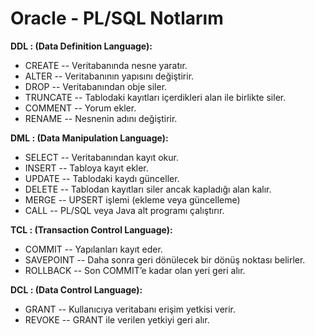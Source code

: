 # Oracle - PL/SQL Notlarım

<b>DDL : (Data Definition Language):</b>
* CREATE       -- Veritabanında nesne yaratır.
* ALTER        -- Veritabanının yapısını değiştirir.
* DROP         -- Veritabanından obje siler.
* TRUNCATE     -- Tablodaki kayıtları içerdikleri alan ile birlikte siler.
* COMMENT      -- Yorum ekler.
* RENAME       -- Nesnenin adını değiştirir.

<b>DML : (Data Manipulation Language):</b>
* SELECT       -- Veritabanından kayıt okur.
* INSERT       -- Tabloya kayıt ekler.
* UPDATE       -- Tablodaki kaydı günceller.
* DELETE       -- Tablodan kayıtları siler ancak kapladığı alan kalır.
* MERGE        -- UPSERT işlemi (ekleme veya güncelleme)
* CALL         -- PL/SQL veya Java alt programı çalıştırır.

<b>TCL : (Transaction Control Language):</b>
* COMMIT       -- Yapılanları kayıt eder.
* SAVEPOINT    -- Daha sonra geri dönülecek bir dönüş noktası belirler.
* ROLLBACK     -- Son COMMIT’e kadar olan yeri geri alır.

<b>DCL : (Data Control Language):</b>
* GRANT        -- Kullanıcıya veritabanı erişim yetkisi verir.
* REVOKE       -- GRANT ile verilen yetkiyi geri alır.
